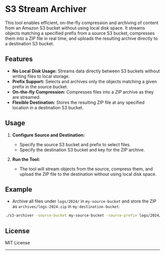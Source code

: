 # S3 Stream Archiver

This tool enables efficient, on-the-fly compression and archiving of content from an Amazon S3 bucket without using local disk space. It streams objects matching a specified prefix from a source S3 bucket, compresses them into a ZIP file in real time, and uploads the resulting archive directly to a destination S3 bucket.

## Features

- **No Local Disk Usage:** Streams data directly between S3 buckets without writing files to local storage.
- **Prefix Support:** Selects and archives only the objects matching a given prefix in the source bucket.
- **On-the-fly Compression:** Compresses files into a ZIP archive as they are streamed.
- **Flexible Destination:** Stores the resulting ZIP file at any specified location in a destination S3 bucket.

## Usage

1. **Configure Source and Destination:**
   - Specify the source S3 bucket and prefix to select files.
   - Specify the destination S3 bucket and key for the ZIP archive.

2. **Run the Tool:**
   - The tool will stream objects from the source, compress them, and upload the ZIP file to the destination without using local disk space.

## Example

- Archive all files under `logs/2024/` in `my-source-bucket` and store the ZIP as `archives/logs-2024.zip` in `my-destination-bucket`.
```bash
./s3-archiver -source-bucket my-source-bucket -source-prefix logs/2024/ -dest-bucket my-destionation-bucket -dest-key logs-2024.zip
```

## License

MIT License

---